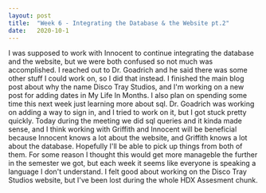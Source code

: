 ```yaml
---
layout: post
title:  "Week 6 - Integrating the Database & the Website pt.2"
date:   2020-10-1
---
```

I was supposed to work with Innocent to continue integrating the database and the website, but we were both confused so not much was accomplished. I reached out to Dr. Goadrich and he said there was some other stuff I could work on, so I did that instead. I finished the main blog post about why the name Disco Tray Studios, and I'm working on a new post for adding dates in My Life In Months. I also plan on spending some time this next week just learning more about sql. Dr. Goadrich was working on adding a way to sign in, and I tried to work on it, but I got stuck pretty quickly. Today during the meeting we did sql queries and it kinda made sense, and I think working with Griffith and Innocent will be beneficial because Innocent knows a lot about the website, and Griffith knows a lot about the database. Hopefully I'll be able to pick up things from both of them. For some reason I thought this would get more manageble the further in the semester we got, but each week it seems like everyone is speaking a language I don't understand. I felt good about working on the Disco Tray Studios website, but I've been lost during the whole HDX Assesment chunk. 